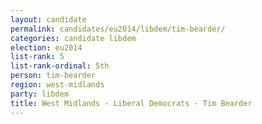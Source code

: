 ```yaml
---
layout: candidate
permalink: candidates/eu2014/libdem/tim-bearder/
categories: candidate libdem
election: eu2014
list-rank: 5
list-rank-ordinal: 5th
person: tim-bearder
region: west-midlands
party: libdem
title: West Midlands - Liberal Democrats - Tim Bearder
---
```

